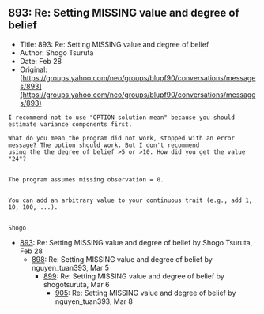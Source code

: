 ## 893: Re: Setting MISSING value and degree of belief

- Title: 893: Re: Setting MISSING value and degree of belief
- Author: Shogo Tsuruta
- Date: Feb 28
- Original: [https://groups.yahoo.com/neo/groups/blupf90/conversations/messages/893](https://groups.yahoo.com/neo/groups/blupf90/conversations/messages/893)

```
I recommend not to use "OPTION solution mean" because you should estimate variance components first.

What do you mean the program did not work, stopped with an error message? The option should work. But I don't recommend
using the the degree of belief >5 or >10. How did you get the value "24"?


The program assumes missing observation = 0.


You can add an arbitrary value to your continuous trait (e.g., add 1, 10, 100, ...).


Shogo
```

- [893](0893.md): Re: Setting MISSING value and degree of belief by Shogo Tsuruta, Feb 28
    - [898](0898.md): Re: Setting MISSING value and degree of belief by nguyen_tuan393, Mar 5
        - [899](0899.md): Re: Setting MISSING value and degree of belief by shogotsuruta, Mar 6
            - [905](0905.md): Re: Setting MISSING value and degree of belief by nguyen_tuan393, Mar 8
